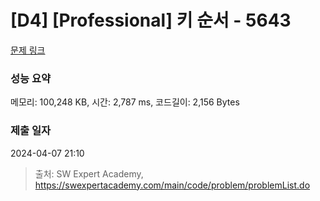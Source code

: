 # [D4] [Professional] 키 순서 - 5643 

[문제 링크](https://swexpertacademy.com/main/code/problem/problemDetail.do?contestProbId=AWXQsLWKd5cDFAUo) 

### 성능 요약

메모리: 100,248 KB, 시간: 2,787 ms, 코드길이: 2,156 Bytes

### 제출 일자

2024-04-07 21:10



> 출처: SW Expert Academy, https://swexpertacademy.com/main/code/problem/problemList.do